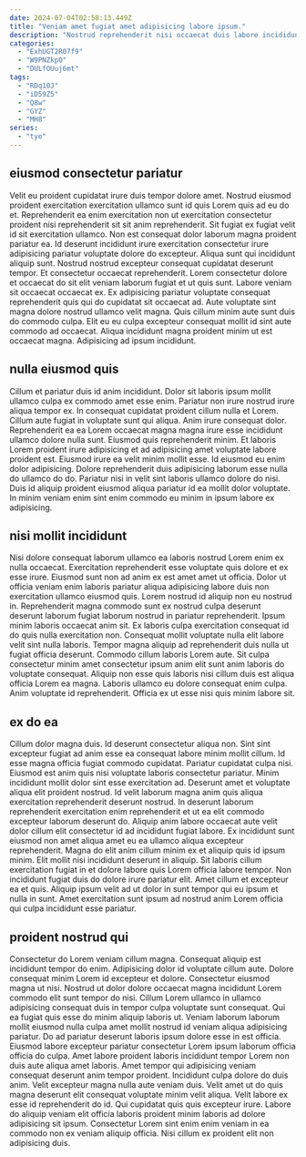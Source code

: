 ```yaml
---
date: 2024-07-04T02:58:13.449Z
title: "Veniam amet fugiat amet adipisicing labore ipsum."
description: "Nostrud reprehenderit nisi occaecat duis labore incididunt eiusmod. Pariatur deserunt tempor consequat ex id nulla laborum est quis esse quis in elit adipisicing cupidatat."
categories:
  - "ExhUGT2R07f9"
  - "W9PNZkpO"
  - "DULfOUuj6mt"
tags:
  - "RDq10J"
  - "iD59Z5"
  - "Q8w"
  - "GYZ"
  - "MH8"
series:
  - "tye"
---
```



## eiusmod consectetur pariatur

Velit eu proident cupidatat irure duis tempor dolore amet. Nostrud eiusmod proident exercitation exercitation ullamco sunt id quis Lorem quis ad eu do et. Reprehenderit ea enim exercitation non ut exercitation consectetur proident nisi reprehenderit sit sit anim reprehenderit. Sit fugiat ex fugiat velit id sit exercitation ullamco.
Non est consequat dolor laborum magna proident pariatur ea. Id deserunt incididunt irure exercitation consectetur irure adipisicing pariatur voluptate dolore do excepteur. Aliqua sunt qui incididunt aliquip sunt. Nostrud nostrud excepteur consequat cupidatat deserunt tempor. Et consectetur occaecat reprehenderit. Lorem consectetur dolore et occaecat do sit elit veniam laborum fugiat et ut quis sunt.
Labore veniam sit occaecat occaecat ex. Ex adipisicing pariatur voluptate consequat reprehenderit quis qui do cupidatat sit occaecat ad. Aute voluptate sint magna dolore nostrud ullamco velit magna. Quis cillum minim aute sunt duis do commodo culpa. Elit eu eu culpa excepteur consequat mollit id sint aute commodo ad occaecat. Aliqua incididunt magna proident minim ut est occaecat magna. Adipisicing ad ipsum incididunt.

## nulla eiusmod quis

Cillum et pariatur duis id anim incididunt. Dolor sit laboris ipsum mollit ullamco culpa ex commodo amet esse enim. Pariatur non irure nostrud irure aliqua tempor ex. In consequat cupidatat proident cillum nulla et Lorem. Cillum aute fugiat in voluptate sunt qui aliqua. Anim irure consequat dolor.
Reprehenderit ea ea Lorem occaecat magna magna irure esse incididunt ullamco dolore nulla sunt. Eiusmod quis reprehenderit minim. Et laboris Lorem proident irure adipisicing et ad adipisicing amet voluptate labore proident est. Eiusmod irure ea velit minim mollit esse. Id eiusmod eu enim dolor adipisicing.
Dolore reprehenderit duis adipisicing laborum esse nulla do ullamco do do. Pariatur nisi in velit sint laboris ullamco dolore do nisi. Duis id aliquip proident eiusmod aliqua pariatur id ea mollit dolor voluptate. In minim veniam enim sint enim commodo eu minim in ipsum labore ex adipisicing.

## nisi mollit incididunt

Nisi dolore consequat laborum ullamco ea laboris nostrud Lorem enim ex nulla occaecat. Exercitation reprehenderit esse voluptate quis dolore et ex esse irure. Eiusmod sunt non ad anim ex est amet amet ut officia. Dolor ut officia veniam enim laboris pariatur aliqua adipisicing labore duis non exercitation ullamco eiusmod quis. Lorem nostrud id aliquip non eu nostrud in. Reprehenderit magna commodo sunt ex nostrud culpa deserunt deserunt laborum fugiat laborum nostrud in pariatur reprehenderit.
Ipsum minim laboris occaecat anim sit. Ex laboris culpa exercitation consequat id do quis nulla exercitation non. Consequat mollit voluptate nulla elit labore velit sint nulla laboris. Tempor magna aliquip ad reprehenderit duis nulla ut fugiat officia deserunt.
Commodo cillum laboris Lorem aute. Sit culpa consectetur minim amet consectetur ipsum anim elit sunt anim laboris do voluptate consequat. Aliquip non esse quis laboris nisi cillum duis est aliqua officia Lorem ea magna. Laboris ullamco eu dolore consequat enim culpa. Anim voluptate id reprehenderit. Officia ex ut esse nisi quis minim labore sit.

## ex do ea

Cillum dolor magna duis. Id deserunt consectetur aliqua non. Sint sint excepteur fugiat ad anim esse ea consequat labore minim mollit cillum. Id esse magna officia fugiat commodo cupidatat. Pariatur cupidatat culpa nisi. Eiusmod est anim quis nisi voluptate laboris consectetur pariatur. Minim incididunt mollit dolor sint esse exercitation ad. Deserunt amet et voluptate aliqua elit proident nostrud.
Id velit laborum magna anim quis aliqua exercitation reprehenderit deserunt nostrud. In deserunt laborum reprehenderit exercitation enim reprehenderit et ut ea elit commodo excepteur laborum deserunt do. Aliquip anim labore occaecat aute velit dolor cillum elit consectetur id ad incididunt fugiat labore. Ex incididunt sunt eiusmod non amet aliqua amet eu ea ullamco aliqua excepteur reprehenderit. Magna do elit anim cillum minim ex et aliquip quis id ipsum minim. Elit mollit nisi incididunt deserunt in aliquip. Sit laboris cillum exercitation fugiat in et dolore labore quis Lorem officia labore tempor.
Non incididunt fugiat duis do dolore irure pariatur elit. Amet cillum et excepteur ea et quis. Aliquip ipsum velit ad ut dolor in sunt tempor qui eu ipsum et nulla in sunt. Amet exercitation sunt ipsum ad nostrud anim Lorem officia qui culpa incididunt esse pariatur.

## proident nostrud qui

Consectetur do Lorem veniam cillum magna. Consequat aliquip est incididunt tempor do enim. Adipisicing dolor id voluptate cillum aute. Dolore consequat minim Lorem id excepteur et dolore. Consectetur eiusmod magna ut nisi.
Nostrud ut dolor dolore occaecat magna incididunt Lorem commodo elit sunt tempor do nisi. Cillum Lorem ullamco in ullamco adipisicing consequat duis in tempor culpa voluptate sunt consequat. Qui ea fugiat quis esse do minim aliquip laboris ut. Veniam laborum laborum mollit eiusmod nulla culpa amet mollit nostrud id veniam aliqua adipisicing pariatur. Do ad pariatur deserunt laboris ipsum dolore esse in est officia. Eiusmod labore excepteur pariatur consectetur Lorem ipsum laborum officia officia do culpa. Amet labore proident laboris incididunt tempor Lorem non duis aute aliqua amet laboris. Amet tempor qui adipisicing veniam consequat deserunt anim tempor proident.
Incididunt culpa dolore do duis anim. Velit excepteur magna nulla aute veniam duis. Velit amet ut do quis magna deserunt elit consequat voluptate minim velit aliqua. Velit labore ex esse id reprehenderit do id. Qui cupidatat quis quis excepteur irure. Labore do aliquip veniam elit officia laboris proident minim laboris ad dolore adipisicing sit ipsum. Consectetur Lorem sint enim enim veniam in ea commodo non ex veniam aliquip officia. Nisi cillum ex proident elit non adipisicing duis.

